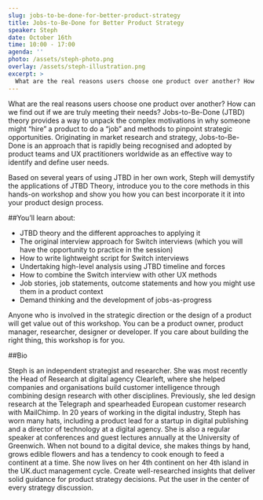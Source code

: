 ```yaml
---
slug: jobs-to-be-done-for-better-product-strategy
title: Jobs-to-Be-Done for Better Product Strategy
speaker: Steph
date: October 16th
time: 10:00 - 17:00
agenda: ''
photo: /assets/steph-photo.png
overlay: /assets/steph-illustration.png
excerpt: >
  What are the real reasons users choose one product over another? How can we find out if we are truly meeting their needs? Jobs-to-Be-Done (JTBD) theory provides a way to unpack the complex motivations in why someone might “hire” a product to do a “job” and methods to pinpoint strategic opportunities. Originating in market research and strategy, Jobs-to-Be-Done is an approach that is rapidly being recognised and adopted by product teams and UX practitioners worldwide as an effective way to identify and define user needs.
---
```


What are the real reasons users choose one product over another? How can we find out if we are truly meeting their needs? Jobs-to-Be-Done (JTBD) theory provides a way to unpack the complex motivations in why someone might “hire” a product to do a “job” and methods to pinpoint strategic opportunities. Originating in market research and strategy, Jobs-to-Be-Done is an approach that is rapidly being recognised and adopted by product teams and UX practitioners worldwide as an effective way to identify and define user needs.

Based on several years of using JTBD in her own work, Steph will demystify the applications of JTBD Theory, introduce you to the core methods in this hands-on workshop and show you how you can best incorporate it it into your product design process.

##You’ll learn about:

* JTBD theory and the different approaches to applying it
* The original interview approach for Switch interviews (which you will have the opportunity to practice in the session)
* How to write lightweight script for Switch interviews
* Undertaking high-level analysis using JTBD timeline and forces
* How to combine the Switch interview with other UX methods
* Job stories, job statements, outcome statements and how you might use them in a product context
* Demand thinking and the development of jobs-as-progress

Anyone who is involved in the strategic direction or the design of a product will get value out of this workshop. You can be a product owner, product manager, researcher, designer or developer. If you care about building the right thing, this workshop is for you.

##Bio

Steph is an independent strategist and researcher. She was most recently the Head of Research at digital agency Clearleft, where she helped companies and organisations build customer intelligence through combining design research with other disciplines. Previously, she led design research at the Telegraph and spearheaded European customer research with MailChimp.
In 20 years of working in the digital industry, Steph has worn many hats, including a product lead for a startup in digital publishing and a director of technology at a digital agency. She is also a regular speaker at conferences and guest lectures annually at the University of Greenwich. When not bound to a digital device, she makes things by hand, grows edible flowers and has a tendency to cook enough to feed a continent at a time. She now lives on her 4th continent on her 4th island in the UK.duct management cycle. Create well-researched insights that deliver solid guidance for product strategy decisions. Put the user in the center of every strategy discussion.
